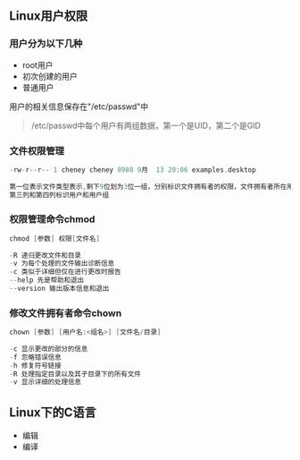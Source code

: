 ## Linux用户权限

### 用户分为以下几种

+ root用户
+ 初次创建的用户
+ 普通用户

用户的相关信息保存在"/etc/passwd"中

> /etc/passwd中每个用户有两组数据，第一个是UID，第二个是GID

### 文件权限管理

```c
-rw-r--r-- 1 cheney cheney 8980 9月  13 20:06 examples.desktop
    
第一位表示文件类型表示,剩下9位划为3位一组，分别标识文件拥有者的权限，文件拥有者所在用户组的权限，其他用户的权限
第三列和第四列标识用户和用户组
```

### 权限管理命令chmod

```c
chmod [参数] 权限[文件名]
    
-R 递归更改文件和目录
-v 为每个处理的文件输出诊断信息
-c 类似于详细但仅在进行更改时报告
--help 先是帮助和退出
--version 输出版本信息和退出
```

### 修改文件拥有者命令chown

```c
chown [参数] [用户名:<组名>] [文件名/目录]
    
-c 显示更改的部分的信息
-f 忽略错误信息
-h 修复符号链接
-R 处理指定目录以及其子目录下的所有文件
-v 显示详细的处理信息
```

## Linux下的C语言

+ 编辑
+ 编译